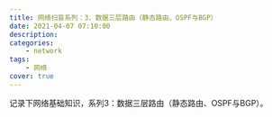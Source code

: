 ```yaml
---
title: 网络扫盲系列：3、数据三层路由（静态路由、OSPF与BGP）
date: 2021-04-07 07:10:00
description: 
categories: 
	- network
tags:
	- 网络
cover: true
---
```


记录下网络基础知识，系列3：数据三层路由（静态路由、OSPF与BGP）。